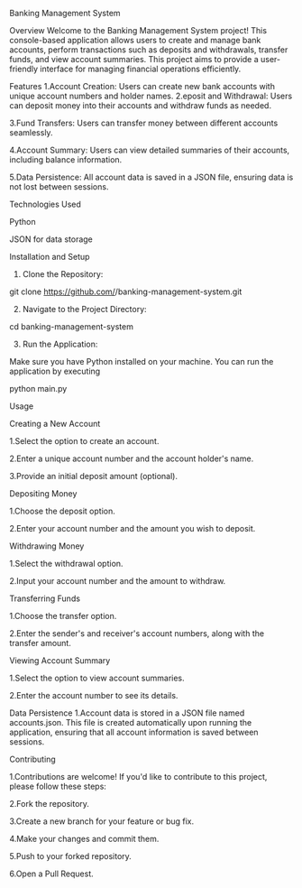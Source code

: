 Banking Management System

Overview
Welcome to the Banking Management System project! This console-based application allows users to create and manage bank accounts, perform transactions such as deposits and withdrawals, transfer funds, and view account summaries. This project aims to provide a user-friendly interface for managing financial operations efficiently.

Features
1.Account Creation: Users can create new bank accounts with unique account numbers and holder names.
2.eposit and Withdrawal: Users can deposit money into their accounts and withdraw funds as needed.

3.Fund Transfers: Users can transfer money between different accounts seamlessly.

4.Account Summary: Users can view detailed summaries of their accounts, including balance information.

5.Data Persistence: All account data is saved in a JSON file, ensuring data is not lost between sessions.

Technologies Used

Python

JSON for data storage

Installation and Setup

1. Clone the Repository:

git clone https://github.com/<your-github-username>/banking-management-system.git

2. Navigate to the Project Directory:

cd banking-management-system

3. Run the Application:

Make sure you have Python installed on your machine. You can run the application by executing

python main.py

Usage

Creating a New Account

1.Select the option to create an account.

2.Enter a unique account number and the account holder's name.

3.Provide an initial deposit amount (optional).

Depositing Money

1.Choose the deposit option.

2.Enter your account number and the amount you wish to deposit.

Withdrawing Money

1.Select the withdrawal option.

2.Input your account number and the amount to withdraw.

Transferring Funds

1.Choose the transfer option.

2.Enter the sender's and receiver's account numbers, along with the transfer amount.

Viewing Account Summary

1.Select the option to view account summaries.

2.Enter the account number to see its details.

Data Persistence
1.Account data is stored in a JSON file named accounts.json. This file is created automatically upon running the application, ensuring that all account information is saved between sessions.

Contributing

1.Contributions are welcome! If you'd like to contribute to this project, please follow these steps:

2.Fork the repository.

3.Create a new branch for your feature or bug fix.

4.Make your changes and commit them.

5.Push to your forked repository.

6.Open a Pull Request.
